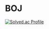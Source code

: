 # BOJ

[![Solved.ac Profile](http://mazassumnida.wtf/api/generate_badge?boj=aeae1)](https://solved.ac/aeae1/)
